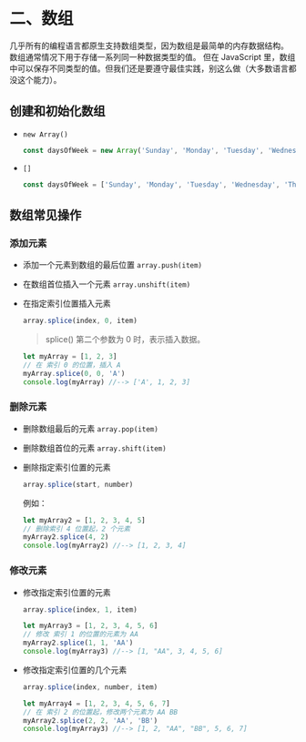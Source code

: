 # 二、数组

几乎所有的编程语言都原生支持数组类型，因为数组是最简单的内存数据结构。
数组通常情况下用于存储一系列同一种数据类型的值。
但在 JavaScript 里，数组中可以保存不同类型的值。但我们还是要遵守最佳实践，别这么做（大多数语言都没这个能力）。

## 创建和初始化数组

- `new Array()`

  ```js
  const daysOfWeek = new Array('Sunday', 'Monday', 'Tuesday', 'Wednesday', 'Thursday', 'Friday', 'Saturday')
  ```

- `[]`

  ```js
  const daysOfWeek = ['Sunday', 'Monday', 'Tuesday', 'Wednesday', 'Thursday', 'Friday', 'Saturday']
  ```

## 数组常见操作

### 添加元素

- 添加一个元素到数组的最后位置 `array.push(item)`

- 在数组首位插入一个元素 `array.unshift(item)`

- 在指定索引位置插入元素

  ```js
  array.splice(index, 0, item)
  ```

  > splice() 第二个参数为 0 时，表示插入数据。

  ```js
  let myArray = [1, 2, 3]
  // 在 索引 0 的位置，插入 A
  myArray.splice(0, 0, 'A')
  console.log(myArray) //--> ['A', 1, 2, 3]
  ```

### 删除元素

- 删除数组最后的元素 `array.pop(item)`

- 删除数组首位的元素 `array.shift(item)`

- 删除指定索引位置的元素

  ```js
  array.splice(start, number)
  ```

  例如：

  ```js
  let myArray2 = [1, 2, 3, 4, 5]
  // 删除索引 4 位置起，2 个元素
  myArray2.splice(4, 2)
  console.log(myArray2) //--> [1, 2, 3, 4]
  ```

### 修改元素

- 修改指定索引位置的元素

  ```js
  array.splice(index, 1, item)
  ```

  ```js
  let myArray3 = [1, 2, 3, 4, 5, 6]
  // 修改 索引 1 的位置的元素为 AA
  myArray2.splice(1, 1, 'AA')
  console.log(myArray3) //--> [1, "AA", 3, 4, 5, 6]
  ```

- 修改指定索引位置的几个元素

  ```js
  array.splice(index, number, item)
  ```

  ```js
  let myArray4 = [1, 2, 3, 4, 5, 6, 7]
  // 在 索引 2 的位置起，修改两个元素为 AA BB
  myArray2.splice(2, 2, 'AA', 'BB')
  console.log(myArray3) //--> [1, 2, "AA", "BB", 5, 6, 7]
  ```
 
 